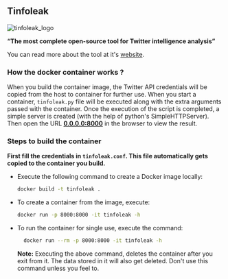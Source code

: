 ## Tinfoleak

![tinfoleak_logo](http://www.vicenteaguileradiaz.com/images/tinfoleak_logo.PNG)

**“The most complete open-source tool for Twitter intelligence analysis”**

You can read more about the tool at it's [website](http://www.vicenteaguileradiaz.com/tools/).

### How the docker container works ?

When you build the container image, the Twitter API credentials will be copied from the host to container for further use. When you start a container, `tinfoleak.py` file will be executed along with the extra arguments passed with the container. Once the execution of the script is completed, a simple server is created (with the help of python's SimpleHTTPServer). Then open the URL [**0.0.0.0:8000**](http://0.0.0.0:8000) in the browser to view the result.

### Steps to build the container

**First fill the credentials in `tinfoleak.conf`. This file automatically gets copied to the container you build.**

- Execute the following command to create a Docker image locally:
  ```bash
  docker build -t tinfoleak .
  ```
- To create a container from the image, execute:
  ```bash
  docker run -p 8000:8000 -it tinfoleak -h
  ```
- To run the container for single use, execute the command:
  ```bash
    docker run --rm -p 8000:8000 -it tinfoleak -h
  ```
  **Note:** Executing the above command, deletes the container after you exit from it. The data stored in it will also get deleted. Don't use this command unless you feel to.
